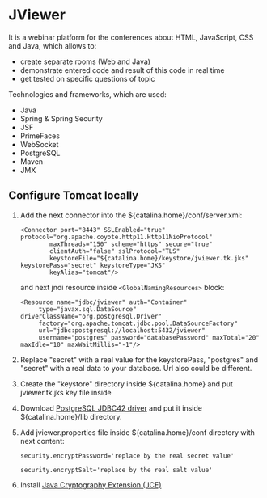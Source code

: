 JViewer
=======

It is a webinar platform for the conferences about HTML, JavaScript, CSS and Java, which allows to:
- create separate rooms (Web and Java)
- demonstrate entered code and result of this code in real time
- get tested on specific questions of topic

Technologies and frameworks, which are used:
- Java
- Spring & Spring Security
- JSF
- PrimeFaces
- WebSocket
- PostgreSQL
- Maven
- JMX

## Configure Tomcat locally
1. Add the next connector into the ${catalina.home}/conf/server.xml:

    ```
    <Connector port="8443" SSLEnabled="true" protocol="org.apache.coyote.http11.Http11NioProtocol"
            maxThreads="150" scheme="https" secure="true"
            clientAuth="false" sslProtocol="TLS"
            keystoreFile="${catalina.home}/keystore/jviewer.tk.jks" keystorePass="secret" keystoreType="JKS"
            keyAlias="tomcat"/>
    ```
    and next jndi resource inside ```<GlobalNamingResources>``` block:
    
     ```
    <Resource name="jdbc/jviewer" auth="Container"
          type="javax.sql.DataSource" driverClassName="org.postgresql.Driver"
		  factory="org.apache.tomcat.jdbc.pool.DataSourceFactory"
          url="jdbc:postgresql://localhost:5432/jviewer"
          username="postgres" password="databasePassword" maxTotal="20" maxIdle="10" maxWaitMillis="-1"/>
    ```
2. Replace "secret" with a real value for the keystorePass, "postgres" and "secret" with a real data to your database. Url also could be different.
3. Create the "keystore" directory inside ${catalina.home} and put jviewer.tk.jks key file inside
4. Download <a href="https://jdbc.postgresql.org/download.html" target="_blank">PostgreSQL JDBC42 driver</a> and put it inside ${catalina.home}/lib directory.
5. Add jviewer.properties file inside ${catalina.home}/conf directory with next content:
     ```
     security.encryptPassword='replace by the real secret value'
     
     security.encryptSalt='replace by the real salt value'
     ```
6. Install <a href="http://www.oracle.com/technetwork/java/javase/downloads/jce8-download-2133166.html" target="_blank">Java Cryptography Extension (JCE)</a>
